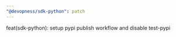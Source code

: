 ```yaml
---
"@devopness/sdk-python": patch
---
```


feat(sdk-python): setup pypi publish workflow and disable test-pypi
